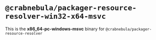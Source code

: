 # `@crabnebula/packager-resource-resolver-win32-x64-msvc`

This is the **x86_64-pc-windows-msvc** binary for `@crabnebula/packager-resource-resolver`

